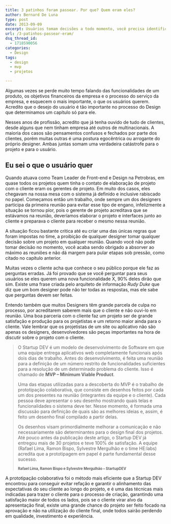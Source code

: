 ```yaml
---
title: 3 patinhos foram passear. Por que? Quem eram eles?
author: Bernard De Luna
type: post
date: 2013-09-09
excerpt: Usuários tomam decisões a todo momento, você precisa identificar os perfis de usuários, assim como seus objetivos e comportamentos antes de projetar sua interface, assim saberá criar um verdadeiro Design centrado no usuário.
url: /3-patinhos-passear-eram/
dsq_thread_id:
  - 1718590056
categories:
  - Design
tags:
  - design
  - mvp
  - projetos

---
```

Algumas vezes se perde muito tempo falando das funcionalidades de um produto, os objetivos financeiros da empresa e o processo do serviço da empresa, e esquecem o mais importante, o que os usuários querem. Acredito que o desejo do usuário é tão importante no processo do Design que determinamos um capítulo só para ele.

Nesses anos de profissão, acredito que já tenha ouvido de tudo de clientes, desde alguns que nem tinham empresa até outros de multinacionais. A maioria dos casos são pensamentos confusos e fechados por parte dos clientes, porém muitas outras é uma postura egocêntrica ou arrogante do próprio designer. Ambas juntas somam uma verdadeira catástrofe para o projeto e para o usuário.

## Eu sei o que o usuário quer

Quando atuava como Team Leader de Front-end e Design na Petrobras, em quase todos os projetos quem tinha o contato de elaboração de projeto com o cliente eram os gerentes de projeto. Em muito dos casos, eles chegavam na nossa mesa com o sistema já definido e inclusive rabiscado no papel. Começamos então um trabalho, onde sempre um dos designers participa da primeira reunião para evitar esse tipo de engano, infelizmente a situação se tornou pior, pois o gerente de projeto acreditava que se estávamos na reunião, deveríamos elaborar o projeto e interfaces junto ao cliente e preparava o cliente para receber o mesmo nessa reunião.

A situação ficou bastante critica até eu criar uma das únicas regras que foram impostas no time, a proibição de qualquer designer tomar qualquer decisão sobre um projeto em qualquer reunião. Quando você não pode tomar decisão no momento, você acaba sendo obrigado a absorver ao máximo as reuniões e não dá margem para pular etapas sob pressão, como citado no capítulo anterior.

Muitas vezes o cliente acha que conhece o seu público porque ele faz as perguntas erradas. Já foi provado que se você perguntar para seus usuários se eles querem uma nova funcionalidade X, 90% deles dirão que sim. Existe uma frase criada pelo arquiteto de informação _Rudy Duke_ que diz que um bom designer pode não ter todas as respostas, mas ele sabe que perguntas devem ser feitas.

Entendo também que muitos Designers têm grande parcela de culpa no processo, por acreditarem saberem mais que o cliente e não ouvi-lo em reunião. Uma boa parceria com o cliente faz um projeto ser de grande satisfação e produção para os projetistas e um retorno maior ainda para o cliente. Vale lembrar que os projetistas de um site ou aplicativo não são apenas os designers, desenvolvedores são peças importantes na hora de discutir sobre o projeto com o cliente.

<blockquote class="big-blockquote">
  <p>
    O Startup DEV é um modelo de desenvolvimento de Software em que uma equipe entrega aplicativos web completamente funcionais após dois dias de trabalho. Antes do desenvolvimento, é feita uma reunião para a definição de um número restrito de funcionalidades suficientes para a resolução de um determinado problema do cliente. Isso é chamado de <strong>MVP &#8211; Minimum Viable Product</strong>.
  </p>
  
  <p>
    Uma das etapas utilizadas para a descoberta do MVP é o trabalho de prototipação colaborativa, que consiste em desenhos feitos por cada um dos presentes na reunião (integrantes da equipe e o cliente). Cada pessoa deve apresentar o seu desenho mostrando quais telas e funcionalidades o sistema deve ter. Nesse momento, é formada uma discussão para definição de quais são as melhores ideias e, assim, é feito um desenho final compilado a partir delas.
  </p>
  
  <p>
    Os desenhos visam primordialmente melhorar a comunicação e não necessariamente são determinantes para o design final dos projetos. Até pouco antes da publicação deste artigo, o Startup DEV já entregou mais de 30 projetos e teve 100% de satisfação. A equipe (Rafael Lima, Ramon Bispo, Sylvestre Mergulhão e o time HE:labs) acredita que a prototipagem em papel é parte fundamental desse sucesso.
  </p>
  
  <p>
    <b class="fake-blockquote-cite" style="text-align: right;font-size: .8em">Rafael Lima, Ramon Bispo e Sylvestre Mergulhão &#8211; StartupDEV</b>
  </p>
</blockquote>

A prototipação colaborativa foi o método mais eficiente que a Startup DEV encontrou para conseguir evitar refação e garantir o alinhamento das expectativas do seu cliente ao longo do projeto, e é uma das técnicas mais indicadas para trazer o cliente para o processo de criação, garantindo uma satisfação maior de todos os lados, pois se o cliente virar alvo da apresentação final, existe uma grande chance do projeto ser feito focado na aprovação e não na utilização do cliente final, onde todos sairão perdendo em qualidade, investimento e experiência.